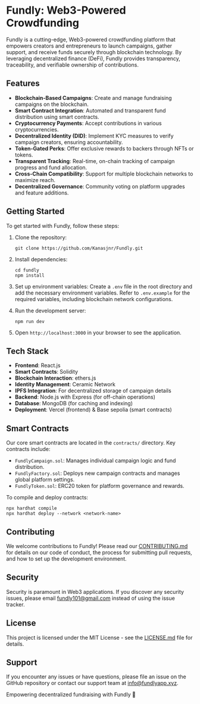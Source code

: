 # Fundly: Web3-Powered Crowdfunding


Fundly is a cutting-edge, Web3-powered crowdfunding platform that empowers creators and entrepreneurs to launch campaigns, gather support, and receive funds securely through blockchain technology. By leveraging decentralized finance (DeFi), Fundly provides transparency, traceability, and verifiable ownership of contributions.

## Features

- **Blockchain-Based Campaigns**: Create and manage fundraising campaigns on the blockchain.
- **Smart Contract Integration**: Automated and transparent fund distribution using smart contracts.
- **Cryptocurrency Payments**: Accept contributions in various cryptocurrencies.
- **Decentralized Identity (DID)**: Implement KYC measures to verify campaign creators, ensuring accountability.
- **Token-Gated Perks**: Offer exclusive rewards to backers through NFTs or tokens.
- **Transparent Tracking**: Real-time, on-chain tracking of campaign progress and fund allocation.
- **Cross-Chain Compatibility**: Support for multiple blockchain networks to maximize reach.
- **Decentralized Governance**: Community voting on platform upgrades and feature additions.

## Getting Started

To get started with Fundly, follow these steps:

1. Clone the repository:
   ```
   git clone https://github.com/Kanasjnr/Fundly.git
   ```

2. Install dependencies:
   ```
   cd fundly
   npm install
   ```

3. Set up environment variables:
   Create a `.env` file in the root directory and add the necessary environment variables. Refer to `.env.example` for the required variables, including blockchain network configurations.

4. Run the development server:
   ```
   npm run dev
   ```

5. Open `http://localhost:3000` in your browser to see the application.

## Tech Stack

- **Frontend**: React.js 
- **Smart Contracts**: Solidity
- **Blockchain Interaction**: ethers.js
- **Identity Management**: Ceramic Network
- **IPFS Integration**: For decentralized storage of campaign details
- **Backend**: Node.js with Express (for off-chain operations)
- **Database**: MongoDB (for caching and indexing)
- **Deployment**: Vercel (frontend) & Base sepolia (smart contracts)

## Smart Contracts

Our core smart contracts are located in the `contracts/` directory. Key contracts include:

- `FundlyCampaign.sol`: Manages individual campaign logic and fund distribution.
- `FundlyFactory.sol`: Deploys new campaign contracts and manages global platform settings.
- `FundlyToken.sol`: ERC20 token for platform governance and rewards.

To compile and deploy contracts:

```
npx hardhat compile
npx hardhat deploy --network <network-name>
```

## Contributing

We welcome contributions to Fundly! Please read our [CONTRIBUTING.md](CONTRIBUTING.md) for details on our code of conduct, the process for submitting pull requests, and how to set up the development environment.

## Security

Security is paramount in Web3 applications. If you discover any security issues, please email fundly101@gmail.com instead of using the issue tracker.

## License

This project is licensed under the MIT License - see the [LICENSE.md](LICENSE.md) file for details.

## Support

If you encounter any issues or have questions, please file an issue on the GitHub repository or contact our support team at info@fundlyapp.xyz.



Empowering decentralized fundraising with Fundly 🚀